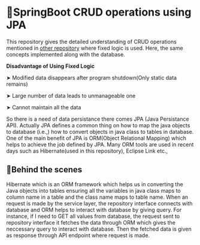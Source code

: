 # 🍃SpringBoot CRUD operations using JPA

This repository gives the detailed understanding of CRUD operations mentioned in <a href="https://github.com/yokeshkumar7105/springboot_CRUD-fixedLogic">other repository</a> where fixed logic is used. Here, the same concepts implemented along with the database.

**Disadvantage of Using Fixed Logic**

➤ Modified data disappears after program shutdown(Only static data remains)

➤ Large number of data leads to unmanageable one

➤ Cannot maintain all the data 

So there is a need of data persistance there comes JPA (Java Persistance API). Actually JPA defines a common thing on how to map the java objects to database (i.e.,) how to convert objects in java class to tables in database. One of the main benefit of JPA is ORM(Object Relational Mapping) which helps to achieve the job defined by JPA. Many ORM tools are used in recent days such as Hibernate(used in this repository), Eclipse Link etc.,

## 🧩Behind the scenes 

Hibernate which is an ORM framework which helps us in converting the Java objects into tables ensuring all the variables in java class maps to column name in a table and the class name maps to table name. When an request is made by the service layer, the repository interface connects with database and ORM helps to interact with database by giving query. For instance, if I need to GET all values from database, the request sent to repository interface it fetches the data through ORM which gives the neccessary query to interact with database. Then the fetched data is given as response through API endpoint where request is made.
